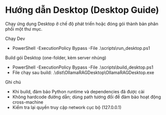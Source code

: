 # Hướng dẫn Desktop (Desktop Guide)

Chạy ứng dụng Desktop ở chế độ phát triển hoặc đóng gói thành bản phân phối một thư mục.

Chạy Dev
- PowerShell -ExecutionPolicy Bypass -File .\scripts\run_desktop.ps1

Build gói Desktop (one-folder, kèm server nhúng)
- PowerShell -ExecutionPolicy Bypass -File .\scripts\build_desktop.ps1
- File chạy sau build: .\dist\OllamaRAGDesktop\OllamaRAGDesktop.exe

Ghi chú
- Khi build, đảm bảo Python runtime và dependencies đã được cài
- Không hardcode đường dẫn; dùng path tương đối để đảm bảo hoạt động cross-machine
- Kiểm tra lại quyền truy cập network cục bộ (127.0.0.1)
